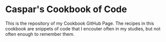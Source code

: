 # Caspar's Cookbook of Code

This is the repository of my Cookbook GitHub Page. The recipes in this cookbook are snippets of code that I encouter often in my studies, but not often enough to remember them. 
